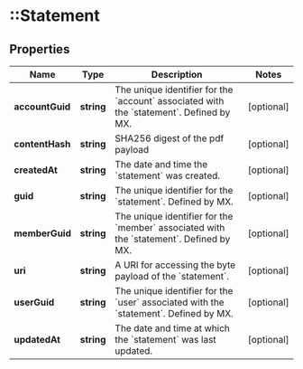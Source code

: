 # ::Statement

## Properties
Name | Type | Description | Notes
------------ | ------------- | ------------- | -------------
**accountGuid** | **string** | The unique identifier for the &#x60;account&#x60; associated with the &#x60;statement&#x60;. Defined by MX. | [optional] 
**contentHash** | **string** | SHA256 digest of the pdf payload | [optional] 
**createdAt** | **string** | The date and time the &#x60;statement&#x60; was created. | [optional] 
**guid** | **string** | The unique identifier for the &#x60;statement&#x60;. Defined by MX. | [optional] 
**memberGuid** | **string** | The unique identifier for the &#x60;member&#x60; associated with the &#x60;statement&#x60;.  Defined by MX. | [optional] 
**uri** | **string** | A URI for accessing the byte payload of the &#x60;statement&#x60;. | [optional] 
**userGuid** | **string** | The unique identifier for the &#x60;user&#x60; associated with the &#x60;statement&#x60;.  Defined by MX. | [optional] 
**updatedAt** | **string** | The date and time at which the &#x60;statement&#x60; was last updated. | [optional] 


